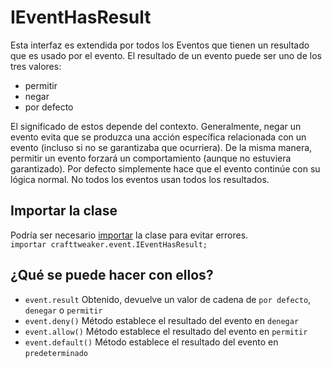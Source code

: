 # IEventHasResult

Esta interfaz es extendida por todos los Eventos que tienen un resultado que es usado por el evento. El resultado de un evento puede ser uno de los tres valores:

- permitir
- negar
- por defecto

El significado de estos depende del contexto. Generalmente, negar un evento evita que se produzca una acción específica relacionada con un evento (incluso si no se garantizaba que ocurriera). De la misma manera, permitir un evento forzará un comportamiento (aunque no estuviera garantizado). Por defecto simplemente hace que el evento continúe con su lógica normal. No todos los eventos usan todos los resultados.

## Importar la clase
Podría ser necesario [importar](/AdvancedFunctions/Import/) la clase para evitar errores.  
`importar crafttweaker.event.IEventHasResult;`

## ¿Qué se puede hacer con ellos?

- `event.result` Obtenido, devuelve un valor de cadena de `por defecto`, `denegar` o `permitir`
- `event.deny()` Método establece el resultado del evento en `denegar`
- `event.allow()` Método establece el resultado del evento en `permitir`
- `event.default()` Método establece el resultado del evento en `predeterminado`
